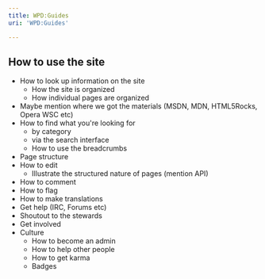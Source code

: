 ```yaml
---
title: WPD:Guides
uri: 'WPD:Guides'

---
```

## <span>How to use the site</span>

-   How to look up information on the site
    -   How the site is organized
    -   How individual pages are organized
-   Maybe mention where we got the materials (MSDN, MDN, HTML5Rocks, Opera WSC etc)
-   How to find what you're looking for
    -   by category
    -   via the search interface
    -   How to use the breadcrumbs
-   Page structure
-   How to edit
    -   Illustrate the structured nature of pages (mention API)
-   How to comment
-   How to flag
-   How to make translations
-   Get help (IRC, Forums etc)
-   Shoutout to the stewards
-   Get involved
-   Culture
    -   How to become an admin
    -   How to help other people
    -   How to get karma
    -   Badges
